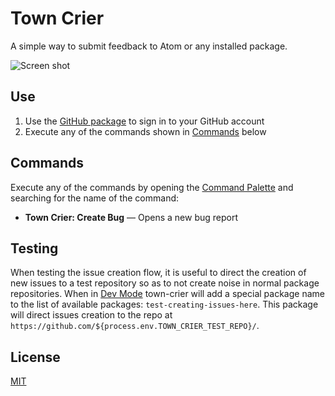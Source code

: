 # Town Crier

A simple way to submit feedback to Atom or any installed package.

![Screen shot](https://user-images.githubusercontent.com/1038121/27665797-4b132932-5c24-11e7-892e-5c2f3caf722a.png "Screen shot")

## Use

1. Use the [GitHub package](https://github.com/atom/github) to sign in to your GitHub account
1. Execute any of the commands shown in [Commands](#commands) below

## Commands

Execute any of the commands by opening the [Command Palette](http://flight-manual.atom.io/getting-started/sections/atom-basics/#command-palette) and searching for the name of the command:

* **Town Crier: Create Bug** &mdash; Opens a new bug report

## Testing

When testing the issue creation flow, it is useful to direct the creation of new issues to a test repository so as to not create noise in normal package repositories. When in [Dev Mode](http://flight-manual.atom.io/hacking-atom/sections/contributing-to-official-atom-packages/#running-in-development-mode) town-crier will add a special package name to the list of available packages: `test-creating-issues-here`. This package will direct issues creation to the repo at `https://github.com/${process.env.TOWN_CRIER_TEST_REPO}/`.

## License

[MIT](LICENSE.md)
